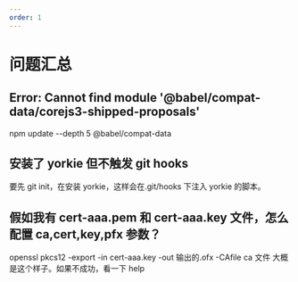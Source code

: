 ```yaml
---
order: 1
---
```


# 问题汇总

## Error: Cannot find module '@babel/compat-data/corejs3-shipped-proposals'

npm update --depth 5 @babel/compat-data

## 安装了 yorkie 但不触发 git hooks

要先 git init，在安装 yorkie，这样会在.git/hooks 下注入 yorkie 的脚本。

## 假如我有 cert-aaa.pem 和 cert-aaa.key 文件，怎么配置 ca,cert,key,pfx 参数？

openssl pkcs12 -export -in cert-aaa.key -out 输出的.ofx -CAfile ca 文件 大概是这个样子。如果不成功，看一下 help
